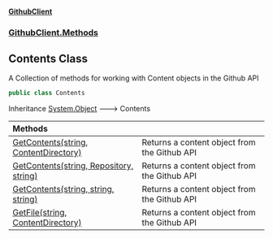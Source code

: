 #### [GithubClient](index 'index')
### [GithubClient.Methods](GithubClient.Methods 'GithubClient.Methods')

## Contents Class

A Collection of methods for working with Content objects in the Github API

```csharp
public class Contents
```

Inheritance [System.Object](https://docs.microsoft.com/en-us/dotnet/api/System.Object 'System.Object') &#129106; Contents

| Methods | |
| :--- | :--- |
| [GetContents(string, ContentDirectory)](GithubClient.Methods.Contents.GetContents(string,GithubClient.Repositories.ContentDirectory) 'GithubClient.Methods.Contents.GetContents(string, GithubClient.Repositories.ContentDirectory)') | Returns a content object from the Github API |
| [GetContents(string, Repository, string)](GithubClient.Methods.Contents.GetContents(string,GithubClient.Repositories.Repository,string) 'GithubClient.Methods.Contents.GetContents(string, GithubClient.Repositories.Repository, string)') | Returns a content object from the Github API |
| [GetContents(string, string, string)](GithubClient.Methods.Contents.GetContents(string,string,string) 'GithubClient.Methods.Contents.GetContents(string, string, string)') | Returns a content object from the Github API |
| [GetFile(string, ContentDirectory)](GithubClient.Methods.Contents.GetFile(string,GithubClient.Repositories.ContentDirectory) 'GithubClient.Methods.Contents.GetFile(string, GithubClient.Repositories.ContentDirectory)') | Returns a content object from the Github API |
